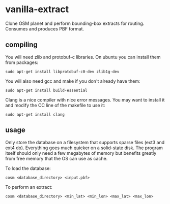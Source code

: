 vanilla-extract
===============

Clone OSM planet and perform bounding-box extracts for routing. Consumes and produces PBF format.

## compiling


You will need zlib and protobuf-c libraries. On ubuntu you can install them from packages:

`sudo apt-get install libprotobuf-c0-dev zlib1g-dev`


You will also need gcc and make if you don't already have them:

`sudo apt-get install build-essential`


Clang is a nice compiler with nice error messages. You may want to install it and modify the CC line of the makefile to use it:

`sudo apt-get install clang`


## usage

Only store the database on a filesystem that supports sparse files (ext3 and ext4 do). Everything goes much quicker on a solid-state disk. 
The program itself should only need a few megabytes of memory but benefits greatly from free memory that the 
OS can use as cache.

To load the database:

`cosm <database_directory> <input.pbf>`


To perform an extract:

`cosm <database_directory> <min_lat> <min_lon> <max_lat> <max_lon>`
